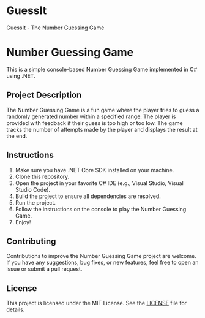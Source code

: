 # GuessIt
GuessIt - The Number Guessing Game

# Number Guessing Game

This is a simple console-based Number Guessing Game implemented in C# using .NET.

## Project Description

The Number Guessing Game is a fun game where the player tries to guess a randomly generated number within a specified range. The player is provided with feedback if their guess is too high or too low. The game tracks the number of attempts made by the player and displays the result at the end.

## Instructions

1. Make sure you have .NET Core SDK installed on your machine.
2. Clone this repository.
3. Open the project in your favorite C# IDE (e.g., Visual Studio, Visual Studio Code).
4. Build the project to ensure all dependencies are resolved.
5. Run the project.
6. Follow the instructions on the console to play the Number Guessing Game.
7. Enjoy!

## Contributing

Contributions to improve the Number Guessing Game project are welcome. If you have any suggestions, bug fixes, or new features, feel free to open an issue or submit a pull request.

## License

This project is licensed under the MIT License. See the [LICENSE](LICENSE) file for details.

